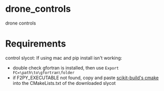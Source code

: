 # drone_controls
drone controls

# Requirements
control
slycot:
If using mac and pip install isn't working:
- double check gfortran is installed, then use ```Export FC=\path\to\gfortran\folder```
- if F2PY_EXECUTABLE not found, copy and paste [scikit-build's cmake](https://github.com/scikit-build/scikit-build/blob/master/skbuild/resources/cmake/FindF2PY.cmake) into the CMakeLists.txt of the downloaded slycot
